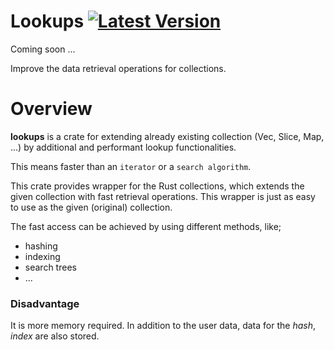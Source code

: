 # Lookups [![Latest Version]][crates.io]  

[Latest Version]: https://img.shields.io/crates/v/lookups.svg
[crates.io]: https://crates.io/crates/lookups


Coming soon ...

Improve the data retrieval operations for collections.

# Overview

__lookups__ is a crate for extending already existing collection (Vec, Slice, Map, ...) by additional and performant lookup functionalities.

This means faster than an `iterator` or a `search algorithm`.

This crate provides wrapper for the Rust collections, which extends the given collection with fast retrieval operations.
This wrapper is just as easy to use as the given (original) collection.

The fast access can be achieved by using different methods, like;

- hashing
- indexing
- search trees
- ...

### Disadvantage

It is more memory required. In addition to the user data, data for the _hash_, _index_ are also stored.
